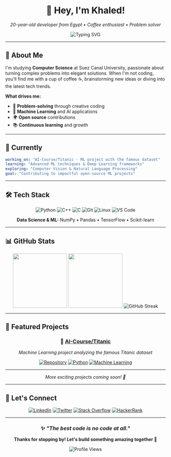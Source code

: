 <div align="center">

# 👋 Hey, I'm Khaled!

*20-year-old developer from Egypt • Coffee enthusiast • Problem solver*

<img src="https://readme-typing-svg.herokuapp.com?font=JetBrains+Mono&size=18&duration=3000&pause=1000&color=00D9FF&center=true&vCenter=true&width=500&lines=Full+Stack+Developer;ML+%26+AI+Enthusiast;Open+Source+Contributor;Always+Learning+%F0%9F%9A%80" alt="Typing SVG" />

---

</div>

## 🚀 About Me

I'm studying **Computer Science** at Suez Canal University, passionate about turning complex problems into elegant solutions. When I'm not coding, you'll find me with a cup of coffee ☕, brainstorming new ideas or diving into the latest tech trends.

**What drives me:**
- 🧠 **Problem-solving** through creative coding
- 🤖 **Machine Learning** and AI applications  
- 🌍 **Open source** contributions
- 📚 **Continuous learning** and growth

---

## 🎯 Currently

```yaml
working_on: "AI-Course/Titanic - ML project with the famous dataset"
learning: "Advanced ML techniques & Deep Learning frameworks"
exploring: "Computer Vision & Natural Language Processing"
goal: "Contributing to impactful open-source ML projects"
```

---

## 🛠 Tech Stack

<div align="center">

![Python](https://img.shields.io/badge/Python-3776AB?style=flat-square&logo=python&logoColor=white)
![C++](https://img.shields.io/badge/C++-00599C?style=flat-square&logo=cplusplus&logoColor=white)
![C](https://img.shields.io/badge/C-A8B9CC?style=flat-square&logo=c&logoColor=black)
![Git](https://img.shields.io/badge/Git-F05032?style=flat-square&logo=git&logoColor=white)
![Linux](https://img.shields.io/badge/Linux-FCC624?style=flat-square&logo=linux&logoColor=black)
![VS Code](https://img.shields.io/badge/VS_Code-007ACC?style=flat-square&logo=visualstudiocode&logoColor=white)

**Data Science & ML:** NumPy • Pandas • TensorFlow • Scikit-learn

</div>

---

## 📊 GitHub Stats

<div align="center">

<img height="170" src="https://github-readme-stats.vercel.app/api?username=MR-Unknown9&show_icons=true&theme=nord&include_all_commits=true&count_private=true&hide_border=true&bg_color=0D1117&title_color=00D9FF&icon_color=00D9FF&text_color=C9D1D9"/>
<img height="170" src="https://github-readme-stats.vercel.app/api/top-langs/?username=MR-Unknown9&layout=compact&theme=nord&hide_border=true&bg_color=0D1117&title_color=00D9FF&text_color=C9D1D9"/>

<img src="https://streak-stats.demolab.com?user=MR-Unknown9&theme=dark&hide_border=true&background=0D1117&stroke=00D9FF&ring=00D9FF&fire=00D9FF&currStreakLabel=C9D1D9&sideLabels=C9D1D9&currStreakNum=00D9FF&sideNums=00D9FF" alt="GitHub Streak" />

</div>

---

## 🌟 Featured Projects

<div align="center">

### 🤖 [AI-Course/Titanic](https://github.com/MR-Unknown9/AI-Course)
*Machine Learning project analyzing the famous Titanic dataset*

[![Repository](https://img.shields.io/badge/Repository-View_Code-00D9FF?style=for-the-badge&logo=github&logoColor=white)](https://github.com/MR-Unknown9/AI-Course)
[![Python](https://img.shields.io/badge/Python-3776AB?style=for-the-badge&logo=python&logoColor=white)](https://github.com/MR-Unknown9/AI-Course)
[![Machine Learning](https://img.shields.io/badge/Machine_Learning-FF6F00?style=for-the-badge&logo=tensorflow&logoColor=white)](https://github.com/MR-Unknown9/AI-Course)

---

*More exciting projects coming soon! 🚀*

</div>

---

## 🤝 Let's Connect

<div align="center">

[![LinkedIn](https://img.shields.io/badge/LinkedIn-0A66C2?style=for-the-badge&logo=linkedin&logoColor=white)](https://www.linkedin.com/in/khaled-taha-6a780b299/)
[![Twitter](https://img.shields.io/badge/Twitter-1DA1F2?style=for-the-badge&logo=twitter&logoColor=white)](https://x.com/Khaled_A_Taha1)
[![Stack Overflow](https://img.shields.io/badge/Stack_Overflow-F58025?style=for-the-badge&logo=stackoverflow&logoColor=white)](https://stackoverflow.com/users/21764709/mrunknown19)
[![HackerRank](https://img.shields.io/badge/HackerRank-2EC866?style=for-the-badge&logo=hackerrank&logoColor=white)](https://www.hackerrank.com/profile/khaled_taha1918)

</div>

---

<div align="center">

### ✨ *"The best code is no code at all."*

**Thanks for stopping by! Let's build something amazing together 🚀**

![Profile Views](https://komarev.com/ghpvc/?username=MR-Unknown9&color=00d9ff&style=flat-square&label=visitors)

</div>
